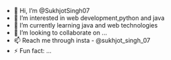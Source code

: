 - 👋 Hi, I’m @SukhjotSingh07
- 👀 I’m interested in web development,python and java
- 🌱 I’m currently learning java and web technologies
- 💞️ I’m looking to collaborate on ...
- 📫 Reach me through insta - @sukhjot_singh_07
- ⚡ Fun fact: ...

<!---
SukhjotSingh07/SukhjotSingh07 is a ✨ special ✨ repository because its `README.md` (this file) appears on your GitHub profile.
You can click the Preview link to take a look at your changes.
--->
